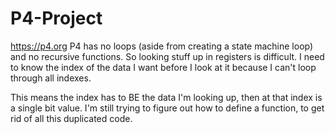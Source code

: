 # P4-Project
https://p4.org
P4 has no loops (aside from creating a state machine loop) and no recursive functions. So looking stuff up in registers is difficult. I need to know the index of the data I want before I look at it because I can't loop through all indexes. 

This means the index has to BE the data I'm looking up, then at that index is a single bit value. I'm still trying to figure out how to define a function, to get rid of all this duplicated code.
